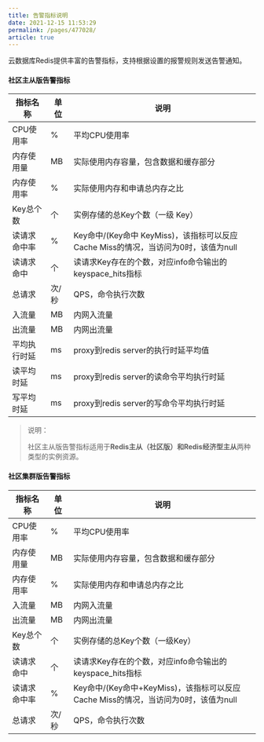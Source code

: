 ```yaml
---
title: 告警指标说明
date: 2021-12-15 11:53:29
permalink: /pages/477028/
article: true
---
```


云数据库Redis提供丰富的告警指标，支持根据设置的报警规则发送告警通知。

#### 社区主从版告警指标

| 指标名称     | 单位  | 说明                                                         |
| ------------ | ----- | ------------------------------------------------------------ |
| CPU使用率    | %     | 平均CPU使用率                                                |
| 内存使用量   | MB    | 实际使用内存容量，包含数据和缓存部分                         |
| 内存使用率   | %     | 实际使用内存和申请总内存之比                                 |
| Key总个数    | 个    | 实例存储的总Key个数（一级 Key）                              |
| 读请求命中率 | %     | Key命中/(Key命中 KeyMiss)，该指标可以反应Cache Miss的情况，当访问为0时，该值为null |
| 读请求命中   | 个    | 读请求Key存在的个数，对应info命令输出的keyspace_hits指标     |
| 总请求       | 次/秒 | QPS，命令执行次数                                            |
| 入流量       | MB    | 内网入流量                                                   |
| 出流量       | MB    | 内网出流量                                                   |
| 平均执行时延 | ms    | proxy到redis server的执行时延平均值                          |
| 读平均时延   | ms    | proxy到redis server的读命令平均执行时延                      |
| 写平均时延   | ms    | proxy到redis server的写命令平均执行时延                      |

> 说明：
>
> 社区主从版告警指标适用于**Redis主从（社区版）**和**Redis经济型主从**两种类型的实例资源。

#### 社区集群版告警指标

| 指标名称     | 单位  | 说明                                                         |
| ------------ | ----- | ------------------------------------------------------------ |
| CPU使用率    | %     | 平均CPU使用率                                                |
| 内存使用量   | MB    | 实际使用内存容量，包含数据和缓存部分                         |
| 内存使用率   | %     | 实际使用内存和申请总内存之比                                 |
| 入流量       | MB    | 内网入流量                                                   |
| 出流量       | MB    | 内网出流量                                                   |
| Key总个数    | 个    | 实例存储的总Key个数（一级Key）                               |
| 读请求命中   | 个    | 读请求Key存在的个数，对应info命令输出的keyspace_hits指标     |
| 读请求命中率 | %     | Key命中/(Key命中+KeyMiss)，该指标可以反应Cache Miss的情况，当访问为0时，该值为null |
| 总请求       | 次/秒 | QPS，命令执行次数                                            |

